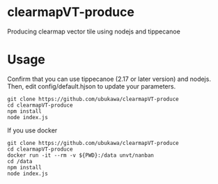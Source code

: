# clearmapVT-produce
Producing clearmap vector tile using nodejs and tippecanoe


# Usage
Confirm that you can use tippecanoe (2.17 or later version) and nodejs.
Then, edit config/default.hjson to update your parameters.

```
git clone https://github.com/ubukawa/clearmapVT-produce
cd clearmapVT-produce
npm install
node index.js
```

If you use docker

```
git clone https://github.com/ubukawa/clearmapVT-produce
cd clearmapVT-produce
docker run -it --rm -v ${PWD}:/data unvt/nanban
cd /data
npm install
node index.js
```